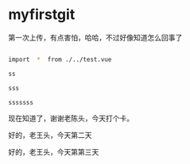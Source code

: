# myfirstgit
第一次上传，有点害怕，哈哈，不过好像知道怎么回事了


```bash

import  *  from ./../test.vue

ss

sss

sssssss

```



现在知道了，谢谢老陈头，今天打个卡。



 好的，老王头，今天第二天
 
 好的，老王头，今天第第三天
